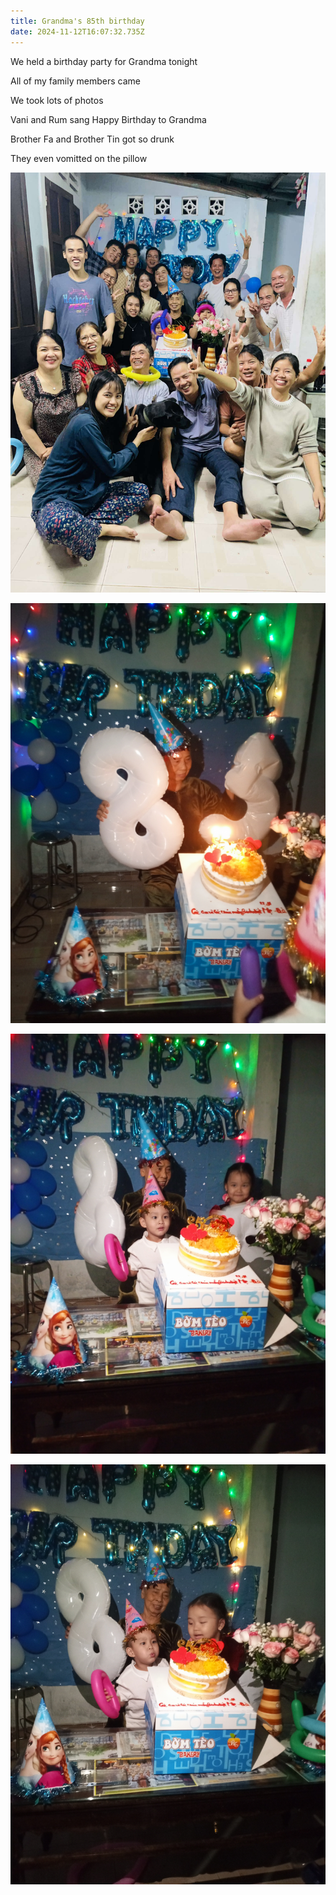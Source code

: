 ```yaml
---
title: Grandma's 85th birthday
date: 2024-11-12T16:07:32.735Z
---
```


We held a birthday party for Grandma tonight

All of my family members came

We took lots of photos

Vani and Rum sang Happy Birthday to Grandma

Brother Fa and Brother Tin got so drunk

They even vomitted on the pillow

![My big family](../uploads/462553791_1316169069829309_6670800943600006349_n.jpg)

![Happy birthday, Grandma!](../uploads/img_20241112_185906_013.jpg)

![My niece and nephew](../uploads/img_20241112_185925_883.jpg)

![A memorable party](../uploads/img_20241112_185923_573.jpg)
